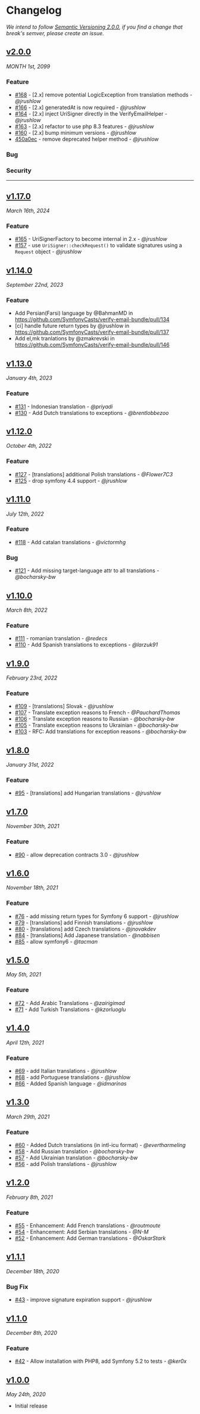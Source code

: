 # Changelog

*We intend to follow [Semantic Versioning 2.0.0](https://semver.org/), if you 
find a change that break's semver, please create an issue.*

## [v2.0.0](https://github.com/symfonycasts/verify-email-bundle/releases/tag/v2.0.0)

*MONTH 1st, 2099*

### Feature

* [#168](https://github.com/symfonycasts/verify-email-bundle/pull/168) - [2.x] remove potential LogicException from translation methods - *@jrushlow*
* [#166](https://github.com/symfonycasts/verify-email-bundle/pull/166) - [2.x] generatedAt is now required - *@jrushlow*
* [#164](https://github.com/symfonycasts/verify-email-bundle/pull/164) - [2.x] inject UriSigner directly in the VerifyEmailHelper - *@jrushlow*
* [#163](https://github.com/symfonycasts/verify-email-bundle/pull/163) - [2.x] refactor to use php 8.3 features - *@jrushlow*
* [#160](https://github.com/symfonycasts/verify-email-bundle/pull/160) - [2.x] bump minimum versions - *@jrushlow*
* [450a0ec](https://github.com/SymfonyCasts/verify-email-bundle/commit/450a0ecbb6f834be43fce04d1aee9a07a93e1918) - remove deprecated helper method - *@jrushlow*

### Bug

### Security


---

## [v1.17.0](https://github.com/symfonycasts/verify-email-bundle/releases/tag/v1.17.0)

*March 16th, 2024*

### Feature

* [#165](https://github.com/symfonycasts/verify-email-bundle/pull/165) - UriSignerFactory to become internal in 2.x - *@jrushlow*
* [#157](https://github.com/symfonycasts/verify-email-bundle/pull/157) - use `UriSigner::checkRequest()` to validate signatures using a `Request` object - *@jrushlow*

## [v1.14.0](https://github.com/symfonycasts/verify-email-bundle/releases/tag/v1.14.0)

*September 22nd, 2023*

### Feature

* Add Persian(Farsi) language by @BahmanMD in https://github.com/SymfonyCasts/verify-email-bundle/pull/134
* [ci] handle future return types by @jrushlow in https://github.com/SymfonyCasts/verify-email-bundle/pull/137
* Add el,mk tranlations by @zmakrevski in https://github.com/SymfonyCasts/verify-email-bundle/pull/146

## [v1.13.0](https://github.com/symfonycasts/verify-email-bundle/releases/tag/v1.13.0)

*January 4th, 2023*

### Feature

- [#131](https://github.com/symfonycasts/verify-email-bundle/pull/131) - Indonesian translation - *@priyadi*
- [#130](https://github.com/symfonycasts/verify-email-bundle/pull/130) - Add Dutch translations to exceptions - *@brentlobbezoo*

## [v1.12.0](https://github.com/symfonycasts/verify-email-bundle/releases/tag/v1.12.0)

*October 4th, 2022*

### Feature

- [#127](https://github.com/symfonycasts/verify-email-bundle/pull/127) - [translations] additional Polish translations - *@Flower7C3*
- [#125](https://github.com/symfonycasts/verify-email-bundle/pull/125) - drop symfony 4.4 support - *@jrushlow*

## [v1.11.0](https://github.com/symfonycasts/verify-email-bundle/releases/tag/v1.11.0)

*July 12th, 2022*

### Feature

- [#118](https://github.com/symfonycasts/verify-email-bundle/pull/118) - Add catalan translations - *@victormhg*
### Bug

- [#121](https://github.com/symfonycasts/verify-email-bundle/pull/121) - Add missing target-language attr to all translations - *@bocharsky-bw*

## [v1.10.0](https://github.com/symfonycasts/verify-email-bundle/releases/tag/v1.10.0)

*March 8th, 2022*

### Feature

- [#111](https://github.com/symfonycasts/verify-email-bundle/pull/111) - romanian translation - *@redecs*
- [#110](https://github.com/symfonycasts/verify-email-bundle/pull/110) - Add Spanish translations to exceptions - *@larzuk91*
## [v1.9.0](https://github.com/symfonycasts/verify-email-bundle/releases/tag/v1.9.0)

*February 23rd, 2022*

### Feature


- [#109](https://github.com/symfonycasts/verify-email-bundle/pull/109) - [translations] Slovak - *@jrushlow*
- [#107](https://github.com/symfonycasts/verify-email-bundle/pull/107) - Translate exception reasons to French - *@PauchardThomas*
- [#106](https://github.com/symfonycasts/verify-email-bundle/pull/106) - Translate exception reasons to Russian - *@bocharsky-bw*
- [#105](https://github.com/symfonycasts/verify-email-bundle/pull/105) - Translate exception reasons to Ukrainian - *@bocharsky-bw*
- [#103](https://github.com/symfonycasts/verify-email-bundle/pull/103) - RFC: Add translations for exception reasons - *@bocharsky-bw*

## [v1.8.0](https://github.com/SymfonyCasts/verify-email-bundle/releases/tag/v1.8.0)

*January 31st, 2022*

### Feature

- [#95](https://github.com/symfonycasts/verify-email-bundle/pull/95) - [translations] add Hungarian translations - *@jrushlow*

## [v1.7.0](https://github.com/SymfonyCasts/verify-email-bundle/releases/tag/v1.7.0)

*November 30th, 2021*

### Feature

- [#90](https://github.com/SymfonyCasts/verify-email-bundle/pull/90) - allow deprecation contracts 3.0 - *@jrushlow*

## [v1.6.0](https://github.com/SymfonyCasts/verify-email-bundle/releases/tag/v1.6.0)

*November 18th, 2021*

### Feature

- [#76](https://github.com/SymfonyCasts/verify-email-bundle/pull/76) - add missing return types for Symfony 6 support - *@jrushlow*
- [#79](https://github.com/SymfonyCasts/verify-email-bundle/pull/79) - [translations] add Finnish translations - *@jrushlow*
- [#80](https://github.com/SymfonyCasts/verify-email-bundle/pull/80) - [translations] add Czech translations - *@jnovakdev*
- [#84](https://github.com/SymfonyCasts/verify-email-bundle/pull/84) - [translations] Add Japanese translation - *@nabbisen*
- [#85](https://github.com/SymfonyCasts/verify-email-bundle/pull/85) - allow symfony6 - *@tacman*

## [v1.5.0](https://github.com/SymfonyCasts/verify-email-bundle/releases/tag/v1.5.0)

*May 5th, 2021*

### Feature

- [#72](https://github.com/SymfonyCasts/verify-email-bundle/pull/72) - Add Arabic Translations - *@zairigimad*
- [#71](https://github.com/SymfonyCasts/verify-email-bundle/pull/71) - Add Turkish Translations - *@kzorluoglu*

## [v1.4.0](https://github.com/SymfonyCasts/verify-email-bundle/releases/tag/v1.4.0)

*April 12th, 2021*

### Feature

- [#69](https://github.com/SymfonyCasts/verify-email-bundle/pull/69) - add Italian translations - *@jrushlow*
- [#68](https://github.com/SymfonyCasts/verify-email-bundle/pull/68) - add Portuguese translations - *@jrushlow*
- [#66](https://github.com/SymfonyCasts/verify-email-bundle/pull/66) - Added Spanish language - *@idmarinas*

## [v1.3.0](https://github.com/SymfonyCasts/verify-email-bundle/releases/tag/v1.3.0)

*March 29th, 2021*

### Feature

- [#60](https://github.com/SymfonyCasts/verify-email-bundle/pull/60) - Added Dutch translations (in intl-icu format) - *@evertharmeling*
- [#58](https://github.com/SymfonyCasts/verify-email-bundle/pull/58) - Add Russian translation - *@bocharsky-bw*
- [#57](https://github.com/SymfonyCasts/verify-email-bundle/pull/57) - Add Ukrainian translation - *@bocharsky-bw*
- [#56](https://github.com/SymfonyCasts/verify-email-bundle/pull/56) - add Polish translations - *@jrushlow*

## [v1.2.0](https://github.com/SymfonyCasts/verify-email-bundle/releases/tag/v1.2.0)

*February 8th, 2021*

### Feature

- [#55](https://github.com/SymfonyCasts/verify-email-bundle/pull/55) - Enhancement: Add French translations - *@routmoute*
- [#54](https://github.com/SymfonyCasts/verify-email-bundle/pull/54) - Enhancement: Add Serbian translations - *@N-M*
- [#52](https://github.com/SymfonyCasts/verify-email-bundle/pull/52) - Enhancement: Add German translations - *@OskarStark*

## [v1.1.1](https://github.com/SymfonyCasts/verify-email-bundle/releases/tag/v1.1.1)

*December 18th, 2020*

### Bug Fix

- [#43](https://github.com/SymfonyCasts/verify-email-bundle/pull/43) - improve signature expiration support - *@jrushlow*

## [v1.1.0](https://github.com/SymfonyCasts/verify-email-bundle/releases/tag/v1.1.0)

*December 8th, 2020*

### Feature

- [#42](https://github.com/SymfonyCasts/verify-email-bundle/pull/42) - Allow installation with PHP8, add Symfony 5.2 to tests - *@ker0x*

## [v1.0.0](https://github.com/SymfonyCasts/verify-email-bundle/releases/tag/v1.0.0)

*May 24th, 2020*


* Initial release
